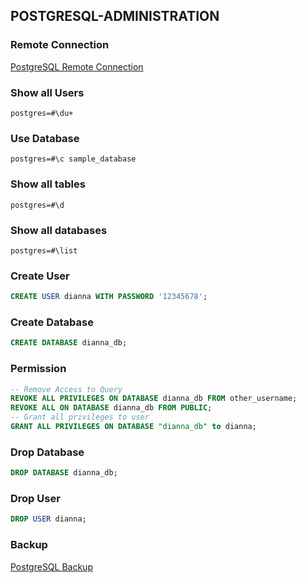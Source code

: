 ## POSTGRESQL-ADMINISTRATION
### Remote Connection

[PostgreSQL Remote Connection](https://medium.com/@johnmark_76235/postgresql-remote-connection-with-pgadmin-on-a-virtual-private-server-ubuntu-f82bcc9e197c)

### Show all Users
```
postgres=#\du+
```
### Use Database
```
postgres=#\c sample_database
```
### Show all tables
```
postgres=#\d
```
### Show all databases
```
postgres=#\list
```
### Create User
```sql
CREATE USER dianna WITH PASSWORD '12345678';
```
### Create Database
```sql
CREATE DATABASE dianna_db;
```
### Permission
```sql
-- Remove Access to Query
REVOKE ALL PRIVILEGES ON DATABASE dianna_db FROM other_username;
REVOKE ALL ON DATABASE dianna_db FROM PUBLIC;
-- Grant all privileges to user
GRANT ALL PRIVILEGES ON DATABASE "dianna_db" to dianna;
```
### Drop Database
```sql
DROP DATABASE dianna_db;
```
### Drop User
```sql
DROP USER dianna;
```
### Backup
[PostgreSQL Backup](https://medium.com/@johnmark_76235/postgresql-backup-5b2ca6956410)
